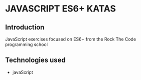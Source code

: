 

# JAVASCRIPT ES6+ KATAS

## Introduction
JavaScript exercises focused on ES6+ from the Rock The Code programming school

## Technologies used
- javaScript
